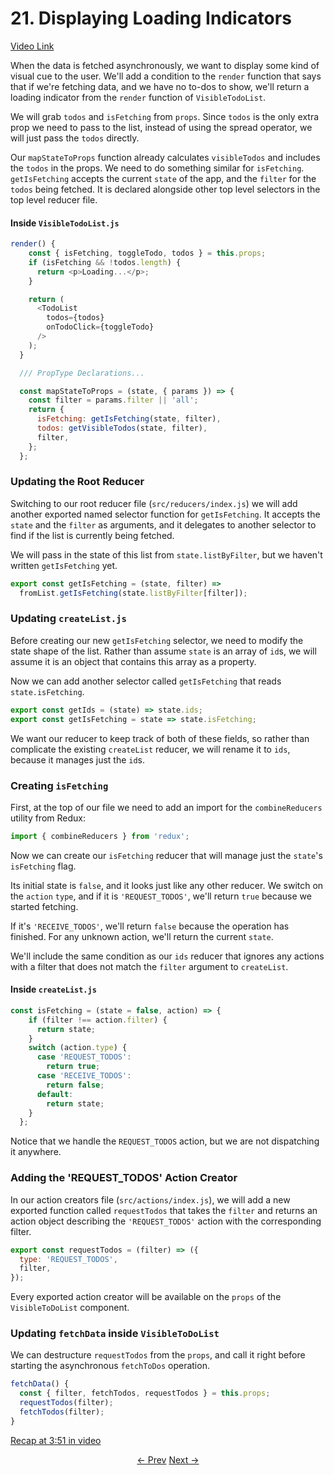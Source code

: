 # 21. Displaying Loading Indicators
[Video Link](https://egghead.io/lessons/javascript-redux-displaying-loading-indicators)

When the data is fetched asynchronously, we want to display some kind of visual cue to the user. We'll add a condition to the `render` function that says that if we're fetching data, and we have no to-dos to show, we'll return a loading indicator from the `render` function of `VisibleTodoList`.

We will grab `todos` and `isFetching` from `props`. Since `todos` is the only extra prop we need to pass to the list, instead of using the spread operator, we will just pass the `todos` directly.

Our `mapStateToProps` function already calculates `visibleTodos` and includes the `todos` in the props. We need to do something similar for `isFetching`. `getIsFetching` accepts the current `state` of the app, and the `filter` for the `todos` being fetched. It is declared alongside other top level selectors in the top level reducer file.

#### Inside `VisibleTodoList.js`
```javascript
render() {
    const { isFetching, toggleTodo, todos } = this.props;
    if (isFetching && !todos.length) {
      return <p>Loading...</p>;
    }

    return (
      <TodoList
        todos={todos}
        onTodoClick={toggleTodo}
      />
    );
  }

  /// PropType Declarations...

  const mapStateToProps = (state, { params }) => {
    const filter = params.filter || 'all';
    return {
      isFetching: getIsFetching(state, filter),
      todos: getVisibleTodos(state, filter),
      filter,
    };
  };
```

### Updating the Root Reducer

Switching to our root reducer file (`src/reducers/index.js`) we will add another exported named selector function for `getIsFetching`. It accepts the `state` and the `filter` as arguments, and it delegates to another selector to find if the list is currently being fetched.

We will pass in the state of this list from `state.listByFilter`, but we haven't written `getIsFetching` yet.

```javascript
export const getIsFetching = (state, filter) =>
  fromList.getIsFetching(state.listByFilter[filter]);
```

### Updating `createList.js`

Before creating our new `getIsFetching` selector, we need to modify the state shape of the list. Rather than assume `state` is an array of `id`s, we will assume it is an object that contains this array as a property.

Now we can add another selector called `getIsFetching` that reads `state.isFetching`.

```javascript
export const getIds = (state) => state.ids;
export const getIsFetching = state => state.isFetching;
```

We want our reducer to keep track of both of these fields, so rather than complicate the existing `createList` reducer, we will rename it to `ids`, because it manages just the `id`s.

### Creating `isFetching`

First, at the top of our file we need to add an import for the `combineReducers` utility from Redux:
```javascript
import { combineReducers } from 'redux';
```

Now we can create our `isFetching` reducer that will manage just the `state`'s `isFetching` flag.

Its initial state is `false`, and it looks just like any other reducer. We switch on the `action` `type`, and if it is `'REQUEST_TODOS'`, we'll return `true` because we started fetching.

If it's `'RECEIVE_TODOS'`, we'll return `false` because the operation has finished. For any unknown action, we'll return the current `state`.

We'll include the same condition as our `ids` reducer that ignores any actions with a filter that does not match the `filter` argument to `createList`.

#### Inside `createList.js`
```javascript
const isFetching = (state = false, action) => {
    if (filter !== action.filter) {
      return state;
    }
    switch (action.type) {
      case 'REQUEST_TODOS':
        return true;
      case 'RECEIVE_TODOS':
        return false;
      default:
        return state;
    }
  };
```

Notice that we handle the `REQUEST_TODOS` action, but we are not dispatching it anywhere.

### Adding the 'REQUEST_TODOS' Action Creator

In our action creators file (`src/actions/index.js`), we will add a new exported function called `requestTodos` that takes the `filter` and returns an action object describing the `'REQUEST_TODOS'` action with the corresponding filter.

```javascript
export const requestTodos = (filter) => ({
  type: 'REQUEST_TODOS',
  filter,
});
```

Every exported action creator will be available on the `props` of the `VisibleToDoList` component.

### Updating `fetchData` inside `VisibleToDoList`
We can destructure `requestTodos` from the `props`, and call it right before starting the asynchronous `fetchToDos` operation.

```javascript
fetchData() {
  const { filter, fetchTodos, requestTodos } = this.props;
  requestTodos(filter);
  fetchTodos(filter);
}
```

[Recap at 3:51 in video](https://egghead.io/lessons/javascript-redux-displaying-loading-indicators)


<p align="center">
<a href="./20-Refactoring_the_Reducers.md"><- Prev</a>
<a href="./22-Dispatching_Actions_Asynchronously_with_Thunks.md">Next -></a>
</p>
